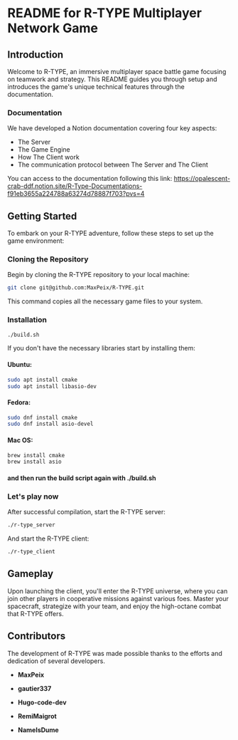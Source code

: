 # README for R-TYPE Multiplayer Network Game

## Introduction

Welcome to R-TYPE, an immersive multiplayer space battle game focusing on teamwork and strategy. This README guides you through setup and introduces the game's unique technical features through the documentation.

### Documentation

We have developed a Notion documentation covering four key aspects:

- The Server
- The Game Engine
- How The Client work
- The communication protocol between The Server and The Client

You can access to the documentation following this link: https://opalescent-crab-ddf.notion.site/R-Type-Documentations-f91eb3655a224788a63274d78887f703?pvs=4

## Getting Started

To embark on your R-TYPE adventure, follow these steps to set up the game environment:

### Cloning the Repository

Begin by cloning the R-TYPE repository to your local machine:

```bash
git clone git@github.com:MaxPeix/R-TYPE.git
```

This command copies all the necessary game files to your system.

### Installation


```bash
./build.sh
```

If you don't have the necessary libraries start by installing them:

#### Ubuntu:

```bash
sudo apt install cmake
sudo apt install libasio-dev
```

#### Fedora:

```bash
sudo dnf install cmake
sudo dnf install asio-devel
```

#### Mac OS:

```bash
brew install cmake
brew install asio
```

#### and then run the build script again with ./build.sh

### Let's play now

After successful compilation, start the R-TYPE server:

```bash
./r-type_server
```

And start the R-TYPE client:

```bash
./r-type_client
```

## Gameplay

Upon launching the client, you'll enter the R-TYPE universe, where you can join other players in cooperative missions against various foes. Master your spacecraft, strategize with your team, and enjoy the high-octane combat that R-TYPE offers.

## Contributors

The development of R-TYPE was made possible thanks to the efforts and dedication of several developers.

- **MaxPeix**

- **gautier337**

- **Hugo-code-dev**

- **RemiMaigrot**

- **NameIsDume** 
